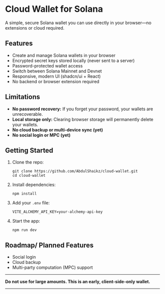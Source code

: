 # Cloud Wallet for Solana

A simple, secure Solana wallet you can use directly in your browser—no extensions or cloud required.

## Features

- Create and manage Solana wallets in your browser
- Encrypted secret keys stored locally (never sent to a server)
- Password-protected wallet access
- Switch between Solana Mainnet and Devnet
- Responsive, modern UI (shadcn/ui + React)
- No backend or browser extension required

## Limitations

- **No password recovery:** If you forget your password, your wallets are unrecoverable.
- **Local storage only:** Clearing browser storage will permanently delete your wallets.
- **No cloud backup or multi-device sync (yet)**
- **No social login or MPC (yet)**

## Getting Started

1. Clone the repo:
   ```
   git clone https://github.com/AbdulShaikz/cloud-wallet.git
   cd cloud-wallet
   ```

2. Install dependencies:
   ```
   npm install
   ```

3. Add your `.env` file:
   ```
   VITE_ALCHEMY_API_KEY=your-alchemy-api-key
   ```

4. Start the app:
   ```
   npm run dev
   ```

## Roadmap/ Planned Features

- Social login
- Cloud backup
- Multi-party computation (MPC) support

---

**Do not use for large amounts. This is an early, client-side-only wallet.**

---
